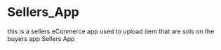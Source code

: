 # Sellers_App
this is a sellers eConmerce app used to upload item that are sols on the buyers app
 Sellers App
